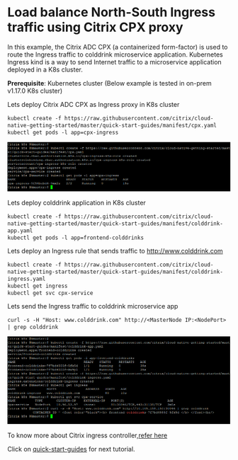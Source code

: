 # Load balance North-South Ingress traffic using Citrix CPX proxy

In this example, the Citrix ADC CPX (a containerized form-factor) is used to route the Ingress traffic to colddrink microservice application.
Kubernetes Ingress kind is a way to send Internet traffic to a microservice application deployed in a K8s cluster.

**Prerequisite**: Kubernetes cluster (Below example is tested in on-prem v1.17.0 K8s cluster)

Lets deploy Citrix ADC CPX as Ingress proxy in K8s cluster
```
kubectl create -f https://raw.githubusercontent.com/citrix/cloud-native-getting-started/master/quick-start-guides/manifest/cpx.yaml
kubectl get pods -l app=cpx-ingress
```
![tier2-cic](images/tier2-cpx.png)

Lets deploy colddrink application in K8s cluster
```
kubectl create -f https://raw.githubusercontent.com/citrix/cloud-native-getting-started/master/quick-start-guides/manifest/colddrink-app.yaml
kubectl get pods -l app=frontend-colddrinks
```

Lets deploy an Ingress rule that sends traffic to http://www.colddrink.com
```
kubectl create -f https://raw.githubusercontent.com/citrix/cloud-native-getting-started/master/quick-start-guides/manifest/colddrink-ingress.yaml
kubectl get ingress
kubectl get svc cpx-service
```

Lets send the Ingress traffic to colddrink microservice app
```
curl -s -H "Host: www.colddrink.com" http://<MasterNode IP:<NodePort> | grep colddrink
```
![colddrink-app](images/colddrink-app.PNG)

To know more about Citrix ingress controller,[refer here](https://github.com/citrix/citrix-k8s-ingress-controller)

Click on [quick-start-guides](https://github.com/citrix/cloud-native-getting-started/tree/master/quick-start-guides) for next tutorial.
